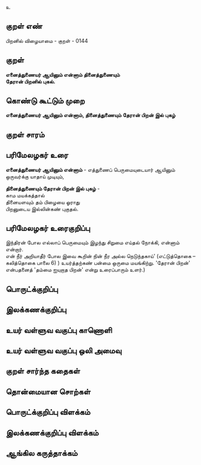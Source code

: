உ

## குறள் எண் 

பிறனில் விழையாமை - குறள் - 0144  

## குறள் 

**எனைத்துணையர் ஆயினும் என்னாம் தினைத்துணையும்  
தேரான் பிறனில் புகல்.** 

## கொண்டு கூட்டும் முறை

**எனைத்துணையர் ஆயினும் என்னாம், தினைத்துணையும் தேரான் பிறன் இல் புகழ்**

## குறள் சாரம் 


## பரிமேலழகர் உரை

**எனைத்துணையர் ஆயினும் என்னாம்** - எத்துணைப் பெருமையுடையார் ஆயினும் ஒருவர்க்கு யாதாய் முடியும்,   

**தினைத்துணையும் தேரான் பிறன் இல் புகழ்** -  
காம மயக்கத்தால்  
தினையளவும் தம் பிழையை ஓராது  
பிறனுடைய இல்லின்கண் புகுதல்.  

## பரிமேலழகர் உரைகுறிப்பு   

இந்திரன் போல எல்லாப் பெருமையும் இழந்து சிறுமை எய்தல் நோக்கி, என்னாம் என்றார்.  
என் நீர் அறியாதீர் போல இவை கூறின் நின் நீர அல்ல நெடுந்தகாய்' (எட்டுத்தொகை – கலித்தொகை பாலை 6) ) உயர்த்தற்கண் பன்மை ஒருமை மயங்கிற்று. 'தேரான் பிறன்' என்பதனைத் 'தம்மை ஐயுறாத பிறன்' என்று உரைப்பாரும் உளர்.) 
## பொருட்க்குறிப்பு 


## இலக்கணக்குறிப்பு  


## உயர் வள்ளுவ வகுப்பு காணொளி


## உயர் வள்ளுவ வகுப்பு ஒலி அமைவு 

 
## குறள் சார்ந்த கதைகள் 


## தொன்மையான சொற்கள்


## பொருட்க்குறிப்பு விளக்கம்


## இலக்கணக்குறிப்பு விளக்கம்


## ஆங்கில கருத்தாக்கம் 


